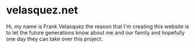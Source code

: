 # velasquez.net
Hi, my name is Frank Velasquez the reason that I'm creating 
this website is to let the future generations know about me and our
family and hopefully one day they can take over this project.